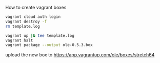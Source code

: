 How to create vagrant boxes

```sh
vagrant cloud auth login
vagrant destroy -f
rm template.log

vagrant up |& tee template.log
vagrant halt
vagrant package --output ole-0.5.3.box
```

upload the new box to https://app.vagrantup.com/ole/boxes/stretch64
